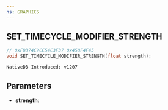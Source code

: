 ```yaml
---
ns: GRAPHICS
---
```

## SET_TIMECYCLE_MODIFIER_STRENGTH

```c
// 0xFDB74C9CC54C3F37 0x458F4F45
void SET_TIMECYCLE_MODIFIER_STRENGTH(float strength);
```

```
NativeDB Introduced: v1207
```

## Parameters
* **strength**:
